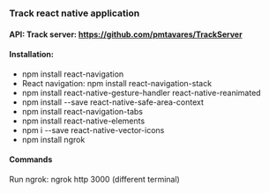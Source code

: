 ### Track react native application

#### API: Track server: https://github.com/pmtavares/TrackServer


#### Installation: 
* npm install react-navigation
* React navigation: npm install react-navigation-stack
* npm install react-native-gesture-handler react-native-reanimated
* npm install --save react-native-safe-area-context
* npm install react-navigation-tabs
* npm install react-native-elements
* npm i --save react-native-vector-icons
* npm install ngrok

#### Commands

Run ngrok: ngrok http 3000 (different terminal)
